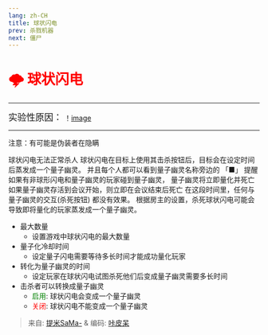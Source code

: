 ```yaml
---
lang: zh-CH
title: 球状闪电
prev: 杀戮机器
next: 僵尸
---
```


# <font color=red>🌩️ <b>球状闪电</b></font> <Badge text="Impostor" type="tip" vertical="middle"/>

***

<font size=4em>实验性原因：</font>
！[image](../../images/LightningReason.png)

***

注意：有可能是伪装者在隐瞒

球状闪电无法正常杀人 球状闪电在目标上使用其击杀按钮后，目标会在设定时间后蒸发成一个量子幽灵。 并且每个人都可以看到量子幽灵名称旁边的 「■」 提醒 如果有非球形闪电和量子幽灵的玩家碰到量子幽灵， 量子幽灵将立即量化并死亡 如果量子幽灵存活到会议开始，则立即在会议结束后死亡 在这段时间里，任何与量子幽灵的交互(杀死按钮) 都没有效果。 根据房主的设置，杀死球状闪电可能会导致即将量化的玩家蒸发成一个量子幽灵。

- 最大数量
  - 设置游戏中球状闪电的最大数量
- 量子化冷却时间
  - 设定量子闪电需要等待多长时间才能成功量化玩家
- 转化为量子幽灵的时间
  - 设定玩家在球状闪电试图杀死他们后变成量子幽灵需要多长时间
- 击杀者可以转换成量子幽灵
  - <font color=green>启用</font>: 球状闪电会变成一个量子幽灵
  - <font color=red>关闭</font>: 球状闪电不能变成一个量子幽灵

> 来自: [提米SaMa-](https://space.bilibili.com/1677307793) & 编码: [咔皮呆](https://github.com/KARPED1EM)
